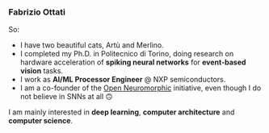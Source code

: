 ### Fabrizio Ottati

So:
* I have two beautiful cats, Artù and Merlino.
* I completed my Ph.D. in Politecnico di Torino, doing research on hardware acceleration of **spiking neural networks** for **event-based vision** tasks.
* I work as **AI/ML Processor Engineer** @ NXP semiconductors.
* I am a co-founder of the [Open Neuromorphic](https://open-neuromorphic.org) initiative, even though I do not believe in SNNs at all 🙃 

I am mainly interested in **deep learning**, **computer architecture** and **computer science**.
